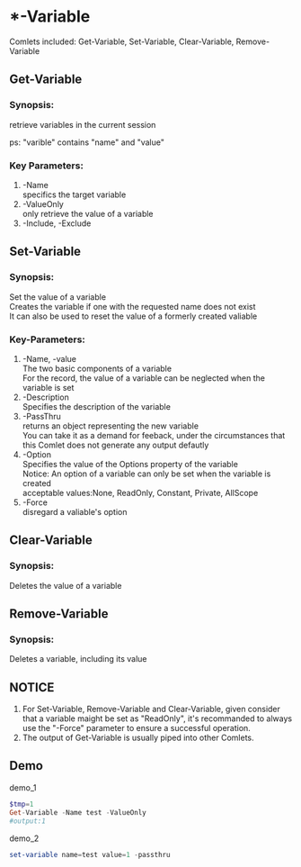 # *-Variable
Comlets included: Get-Variable, Set-Variable, Clear-Variable, Remove-Variable  




## Get-Variable

### Synopsis:
retrieve variables in the current session  

ps: "varible" contains "name" and "value"  


### Key Parameters:
1. -Name  
   specifics the target variable  
2. -ValueOnly  
   only retrieve the value of a variable
3. -Include, -Exclude   

  



## Set-Variable

### Synopsis:
Set the value of a variable  
Creates the variable if one with the requested name does not exist  
It can also be used to reset the value of a formerly created valiable    

### Key-Parameters:
1. -Name, -value  
   The two basic components of a variable  
   For the record, the value of a variable can be neglected when the variable is set  
2. -Description  
   Specifies the description of the variable
3. -PassThru  
   returns an object representing the new variable  
   You can take it as a demand for feeback, under the circumstances that this Comlet does not generate any output defautly 
4. -Option  
   Specifies the value of the Options property of the variable  
   Notice: An option of a variable can only be set when the variable is created  
   acceptable values:None, ReadOnly, Constant, Private, AllScope
5. -Force  
   disregard a valiable's option
   


## Clear-Variable

### Synopsis:  
Deletes the value of a variable  



## Remove-Variable

### Synopsis:  
Deletes a variable, including its value  



## NOTICE
1. For Set-Variable, Remove-Variable and Clear-Variable, given consider that a variable maight be set as "ReadOnly",
it's recommanded to always use the "-Force" parameter to ensure a successful operation.
2. The output of Get-Variable is usually piped into other Comlets.

## Demo
demo_1  
```powershell
$tmp=1
Get-Variable -Name test -ValueOnly
#output:1
```
demo_2  
```powershell
set-variable name=test value=1 -passthru 
```